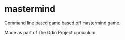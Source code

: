 # mastermind


Command line based game based off mastermind game.

Made as part of The Odin Project curriculum.
